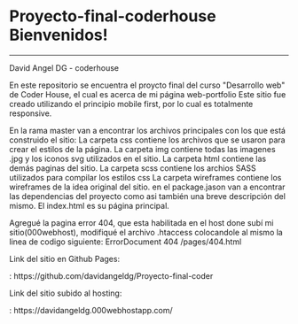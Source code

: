 # Proyecto-final-coderhouse Bienvenidos!
_________________________________________________________________________________________________________________________

David Angel DG - coderhouse

En este repositorio se encuentra el proycto final del curso "Desarrollo web" de Coder House, el cual es acerca de mi página web-portfolio
Este sitio fue creado utilizando el principio mobile first, por lo cual es totalmente responsive.

En la rama master van a encontrar los archivos principales con los que está construido el sitio:
La carpeta css contiene los archivos que se usaron para crear el estilos de la página.
La carpeta img contiene todas las imagenes .jpg y los iconos svg utilizados en el sitio.
La carpeta html contiene las demás paginas del sitio.
La carpeta scss contiene los archios SASS utilizados para compilar los estilos css
La carpeta wireframes contiene los wireframes de la idea original del sitio.
en el package.jason van a encontrar las dependencias del proyecto como asi también una breve descripción del mismo.
El index.html es su página principal.

Agregué la pagina error 404, que esta habilitada en el host done subí mi sitio(000webhost), modifiqué el archivo .htaccess colocandole al mismo la linea de codigo siguiente: ErrorDocument 404 /pages/404.html


Link del sitio en Github Pages:
<link> : https://github.com/davidangeldg/Proyecto-final-coder

Link del sitio subido al hosting:
<link> : https://davidangeldg.000webhostapp.com/
